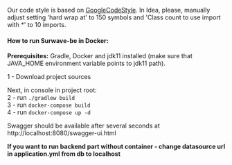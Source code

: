 Our code style is based on [GoogleCodeStyle](https://raw.githubusercontent.com/google/styleguide/gh-pages/intellij-java-google-style.xml).
In Idea, please, manually adjust setting 'hard wrap at' to 150 symbols and 'Class count to use import with *' to 10 imports.

#### How to run Surwave-be in Docker:

**Prerequisites:** Gradle, Docker and jdk11 installed (make sure that JAVA_HOME environment variable points to jdk11 path).

1 - Download project sources

Next, in console in project root:<br/>
2 - run `./gradlew build`<br/>
3 - run `docker-compose build`<br/>
4 - run `docker-compose up -d`

Swagger should be available after several seconds at http://localhost:8080/swagger-ui.html

**If you want to run backend part without container - change datasource url in application.yml from db to localhost**
